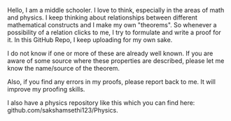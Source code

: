Hello, I am a middle schooler. I love to think, especially in the areas of math and physics. I keep thinking about relationships between different mathematical constructs and I make my own "theorems". So whenever a possibility of a relation clicks to me, I try to formulate and write a proof for it. In this GitHub Repo, I keep uploading for my own sake.

I do not know if one or more of these are already well known. If you are aware of some source where these properties are described, please let me know the name/source of the theorem.

Also, if you find any errors in my proofs, please report back to me. It will improve my proofing skills.

I also have a physics repository like this which you can find here: github.com/sakshamsethi123/Physics.
